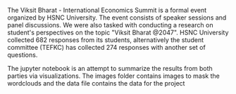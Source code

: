 The Viksit Bharat - International Economics Summit is a formal event organized by HSNC University. The event consists of speaker sessions and panel discussions. We were also tasked with conducting a research on student's perspectives on the topic "Viksit Bharat @2047".
HSNC University collected 682 responses from its students, alternatively the student committee (TEFKC) has collected 274 responses with another set of questions.

The jupyter notebook is an attempt to summarize the results from both parties via visualizations. The images folder contains images to mask the wordclouds and the data file contains the data for the project

